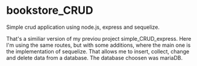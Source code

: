 # bookstore_CRUD
Simple crud application using node.js, express and sequelize.

That's a similiar version of my previou project simple_CRUD_express. Here I'm using the same routes, but with some additions, where the main one is the implementation of sequelize. That allows me to insert, collect, change and delete data from a database. The database choosen was mariaDB.
